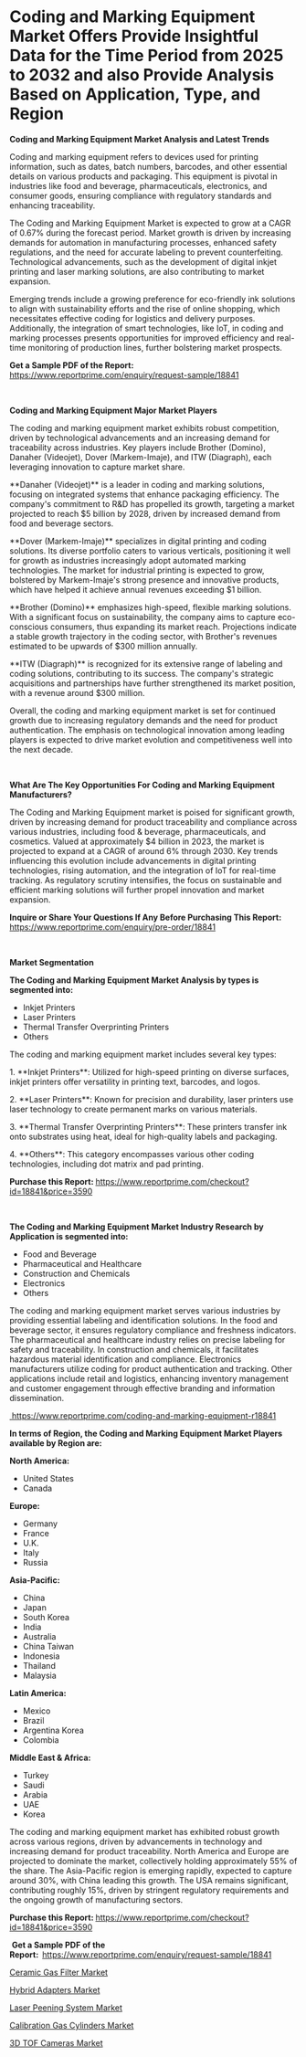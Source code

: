 <p><h1>Coding and Marking Equipment Market Offers Provide Insightful Data for the Time Period from 2025 to 2032 and also Provide Analysis Based on Application, Type, and Region</h1></p><p><strong>Coding and Marking Equipment Market Analysis and Latest Trends</strong></p>
<p><p>Coding and marking equipment refers to devices used for printing information, such as dates, batch numbers, barcodes, and other essential details on various products and packaging. This equipment is pivotal in industries like food and beverage, pharmaceuticals, electronics, and consumer goods, ensuring compliance with regulatory standards and enhancing traceability.</p><p>The Coding and Marking Equipment Market is expected to grow at a CAGR of 0.67% during the forecast period. Market growth is driven by increasing demands for automation in manufacturing processes, enhanced safety regulations, and the need for accurate labeling to prevent counterfeiting. Technological advancements, such as the development of digital inkjet printing and laser marking solutions, are also contributing to market expansion. </p><p>Emerging trends include a growing preference for eco-friendly ink solutions to align with sustainability efforts and the rise of online shopping, which necessitates effective coding for logistics and delivery purposes. Additionally, the integration of smart technologies, like IoT, in coding and marking processes presents opportunities for improved efficiency and real-time monitoring of production lines, further bolstering market prospects.</p></p>
<p><strong>Get a Sample PDF of the Report:&nbsp;</strong> <a href="https://www.reportprime.com/enquiry/request-sample/18841?utm_campaign=2176&utm_medium=2&utm_source=Github&utm_content=ia&utm_term=19032025&utm_id=coding-and-marking-equipment">https://www.reportprime.com/enquiry/request-sample/18841</a></p>
<p>&nbsp;</p>
<p><strong>Coding and Marking Equipment Major Market Players</strong></p>
<p><p>The coding and marking equipment market exhibits robust competition, driven by technological advancements and an increasing demand for traceability across industries. Key players include Brother (Domino), Danaher (Videojet), Dover (Markem-Imaje), and ITW (Diagraph), each leveraging innovation to capture market share.</p><p>**Danaher (Videojet)** is a leader in coding and marking solutions, focusing on integrated systems that enhance packaging efficiency. The company's commitment to R&D has propelled its growth, targeting a market projected to reach $5 billion by 2028, driven by increased demand from food and beverage sectors.</p><p>**Dover (Markem-Imaje)** specializes in digital printing and coding solutions. Its diverse portfolio caters to various verticals, positioning it well for growth as industries increasingly adopt automated marking technologies. The market for industrial printing is expected to grow, bolstered by Markem-Imaje's strong presence and innovative products, which have helped it achieve annual revenues exceeding $1 billion.</p><p>**Brother (Domino)** emphasizes high-speed, flexible marking solutions. With a significant focus on sustainability, the company aims to capture eco-conscious consumers, thus expanding its market reach. Projections indicate a stable growth trajectory in the coding sector, with Brother's revenues estimated to be upwards of $300 million annually.</p><p>**ITW (Diagraph)** is recognized for its extensive range of labeling and coding solutions, contributing to its success. The company's strategic acquisitions and partnerships have further strengthened its market position, with a revenue around $300 million.</p><p>Overall, the coding and marking equipment market is set for continued growth due to increasing regulatory demands and the need for product authentication. The emphasis on technological innovation among leading players is expected to drive market evolution and competitiveness well into the next decade.</p></p>
<p>&nbsp;</p>
<p><strong>What Are The Key Opportunities For Coding and Marking Equipment Manufacturers?</strong></p>
<p><p>The Coding and Marking Equipment market is poised for significant growth, driven by increasing demand for product traceability and compliance across various industries, including food & beverage, pharmaceuticals, and cosmetics. Valued at approximately $4 billion in 2023, the market is projected to expand at a CAGR of around 6% through 2030. Key trends influencing this evolution include advancements in digital printing technologies, rising automation, and the integration of IoT for real-time tracking. As regulatory scrutiny intensifies, the focus on sustainable and efficient marking solutions will further propel innovation and market expansion.</p></p>
<p><strong>Inquire or Share Your Questions If Any Before Purchasing This Report:</strong> <a href="https://www.reportprime.com/enquiry/pre-order/18841?utm_campaign=2176&utm_medium=2&utm_source=Github&utm_content=ia&utm_term=19032025&utm_id=coding-and-marking-equipment">https://www.reportprime.com/enquiry/pre-order/18841</a></p>
<p>&nbsp;</p>
<p><strong>Market Segmentation</strong></p>
<p><strong>The Coding and Marking Equipment Market Analysis by types is segmented into:</strong></p>
<p><ul><li>Inkjet Printers</li><li>Laser Printers</li><li>Thermal Transfer Overprinting Printers</li><li>Others</li></ul></p>
<p><p>The coding and marking equipment market includes several key types: </p><p>1. **Inkjet Printers**: Utilized for high-speed printing on diverse surfaces, inkjet printers offer versatility in printing text, barcodes, and logos.</p><p>2. **Laser Printers**: Known for precision and durability, laser printers use laser technology to create permanent marks on various materials.</p><p>3. **Thermal Transfer Overprinting Printers**: These printers transfer ink onto substrates using heat, ideal for high-quality labels and packaging.</p><p>4. **Others**: This category encompasses various other coding technologies, including dot matrix and pad printing.</p></p>
<p><strong>Purchase this Report:&nbsp;</strong><a href="https://www.reportprime.com/checkout?id=18841&price=3590&utm_campaign=2176&utm_medium=2&utm_source=Github&utm_content=ia&utm_term=19032025&utm_id=coding-and-marking-equipment">https://www.reportprime.com/checkout?id=18841&price=3590</a></p>
<p>&nbsp;</p>
<p><strong>The Coding and Marking Equipment Market Industry Research by Application is segmented into:</strong></p>
<p><ul><li>Food and Beverage</li><li>Pharmaceutical and Healthcare</li><li>Construction and Chemicals</li><li>Electronics</li><li>Others</li></ul></p>
<p><p>The coding and marking equipment market serves various industries by providing essential labeling and identification solutions. In the food and beverage sector, it ensures regulatory compliance and freshness indicators. The pharmaceutical and healthcare industry relies on precise labeling for safety and traceability. In construction and chemicals, it facilitates hazardous material identification and compliance. Electronics manufacturers utilize coding for product authentication and tracking. Other applications include retail and logistics, enhancing inventory management and customer engagement through effective branding and information dissemination.</p></p>
<p><a href="https://www.reportprime.com/coding-and-marking-equipment-r18841?utm_campaign=2176&utm_medium=2&utm_source=Github&utm_content=ia&utm_term=19032025&utm_id=coding-and-marking-equipment">&nbsp;https://www.reportprime.com/coding-and-marking-equipment-r18841</a></p>
<p><strong>In terms of Region, the Coding and Marking Equipment Market Players available by Region are:</strong></p>
<p>
    <p> <strong> North America: </strong>
        <ul>
            <li>United States</li>
            <li>Canada</li>
        </ul>
        </p> 
    <p> <strong> Europe: </strong>
        <ul>
            <li>Germany</li>
            <li>France</li>
            <li>U.K.</li>
            <li>Italy</li>
            <li>Russia</li>
        </ul>
        </p> 
    <p> <strong> Asia-Pacific: </strong>
        <ul>
            <li>China</li>
            <li>Japan</li>
            <li>South Korea</li>
            <li>India</li>
            <li>Australia</li>
            <li>China Taiwan</li>
            <li>Indonesia</li>
            <li>Thailand</li>
            <li>Malaysia</li>
        </ul>
        </p> 
    <p> <strong> Latin America: </strong>
        <ul>
            <li>Mexico</li>
            <li>Brazil</li>
            <li>Argentina Korea</li>
            <li>Colombia</li>
        </ul>
        </p> 
    <p> <strong> Middle East & Africa: </strong>
        <ul>
            <li>Turkey</li>
            <li>Saudi</li>
            <li>Arabia</li>
            <li>UAE</li>
            <li>Korea</li>
        </ul>
    </p>
    </p>
<p><p>The coding and marking equipment market has exhibited robust growth across various regions, driven by advancements in technology and increasing demand for product traceability. North America and Europe are projected to dominate the market, collectively holding approximately 55% of the share. The Asia-Pacific region is emerging rapidly, expected to capture around 30%, with China leading this growth. The USA remains significant, contributing roughly 15%, driven by stringent regulatory requirements and the ongoing growth of manufacturing sectors.</p></p>
<p><strong>Purchase this Report: </strong><a href="https://www.reportprime.com/checkout?id=18841&price=3590&utm_campaign=2176&utm_medium=2&utm_source=Github&utm_content=ia&utm_term=19032025&utm_id=coding-and-marking-equipment">https://www.reportprime.com/checkout?id=18841&price=3590</a></p>
<p>&nbsp;<strong>Get a Sample PDF of the Report:&nbsp;&nbsp;</strong><a href="https://www.reportprime.com/enquiry/request-sample/18841?utm_campaign=2176&utm_medium=2&utm_source=Github&utm_content=ia&utm_term=19032025&utm_id=coding-and-marking-equipment">https://www.reportprime.com/enquiry/request-sample/18841</a></p>
<p><strong></strong></p>
<p><p><a href="https://github.com/baraohinze3x/Market-Research-Report-List-1/blob/main/ceramic-gas-filter-market.md?utm_campaign=2176&utm_medium=2&utm_source=Github&utm_content=ia&utm_term=19032025&utm_id=coding-and-marking-equipment">Ceramic Gas Filter Market</a></p><p><a href="https://github.com/delindacallegari68/Market-Research-Report-List-1/blob/main/hybrid-adapters-market.md?utm_campaign=2176&utm_medium=2&utm_source=Github&utm_content=ia&utm_term=19032025&utm_id=coding-and-marking-equipment">Hybrid Adapters Market</a></p><p><a href="https://github.com/careymartta6/Market-Research-Report-List-1/blob/main/laser-peening-system-market.md?utm_campaign=2176&utm_medium=2&utm_source=Github&utm_content=ia&utm_term=19032025&utm_id=coding-and-marking-equipment">Laser Peening System Market</a></p><p><a href="https://github.com/santosh758595/Market-Research-Report-List-7/blob/main/calibration-gas-cylinders-market.md?utm_campaign=2176&utm_medium=2&utm_source=Github&utm_content=ia&utm_term=19032025&utm_id=coding-and-marking-equipment">Calibration Gas Cylinders Market</a></p><p><a href="https://github.com/elizabethdagraca/Market-Research-Report-List-5/blob/main/3d-tof-cameras-market.md?utm_campaign=2176&utm_medium=2&utm_source=Github&utm_content=ia&utm_term=19032025&utm_id=coding-and-marking-equipment">3D TOF Cameras Market</a></p></p>